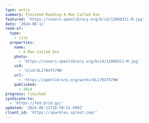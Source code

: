 ```yaml
---
type: entry
summary: Finished Reading A Man Called Ove
featured: 'https://covers.openlibrary.org/b/id/12868311-M.jpg'
date: '2024-08-11'
read-of:
  type:
    - cite
  properties:
    name:
      - A Man Called Ove
    photo:
      - 'https://covers.openlibrary.org/b/id/12868311-M.jpg'
    uid:
      - 'olid:OL17047579W'
    url:
      - 'https://openlibrary.org/works/OL17047579W'
    published:
      - 2014
progress: finished
syndicate-to:
  - 'https://fed.brid.gy/'
updated: '2024-08-11T18:50:51.699Z'
client_id: 'https://sparkles.sploot.com/'
---
```



